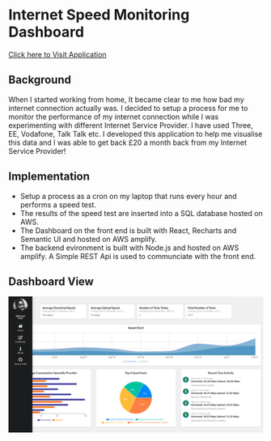 # Internet Speed Monitoring Dashboard

<a href="https://master.dsei5kjb4zhw1.amplifyapp.com/">Click here to Visit Application</a>

## Background
When I started working from home, It became clear to me how bad my internet connection actually was.
I decided to setup a process for me to monitor the performance of my internet connection while I was experimenting with different Internet Service Provider. I have used Three, EE, Vodafone, Talk Talk etc. I developed this application to help me visualise this data and I was able to get back £20 a month back from my Internet Service Provider!

## Implementation
* Setup a process as a cron on my laptop that runs every hour and performs a speed test.
* The results of the speed test are inserted into a SQL database hosted on AWS.
* The Dashboard on the front end is built with React, Recharts and Semantic UI and hosted on AWS amplify.
* The backend evironment is built with Node.js and hosted on AWS amplify. A Simple REST Api is used to communciate with the front end.

## Dashboard View

![alt text](./dahsboard.png)